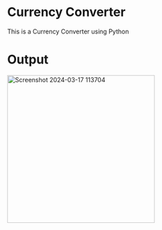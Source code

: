# Currency Converter

This is a Currency Converter using Python

# Output



<img width="339" alt="Screenshot 2024-03-17 113704" src="https://github.com/purnchand/Currency-Converter/assets/117894875/9fbaafe0-8e54-479c-8e3e-69f0ad5f040b">

    



